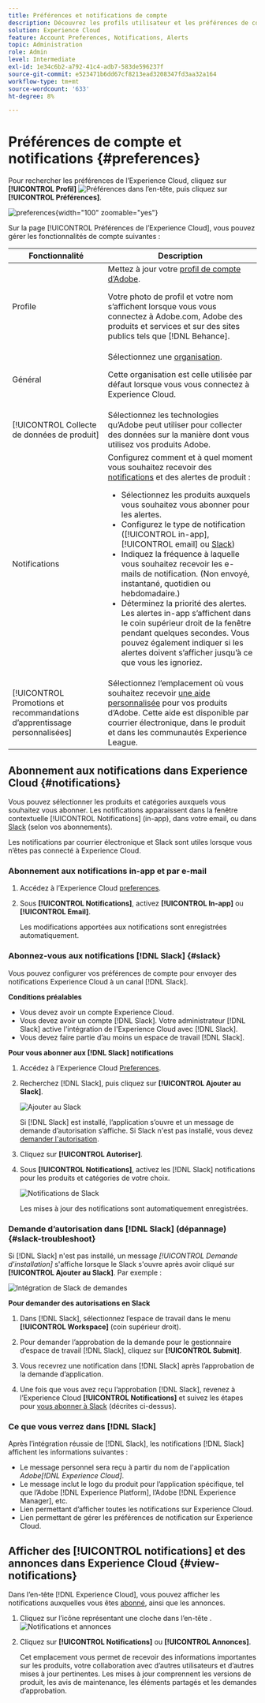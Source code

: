 ```yaml
---
title: Préférences et notifications de compte
description: Découvrez les profils utilisateur et les préférences de compte dans Experience Cloud. Abonnez-vous aux notifications de produit pour les emails et  [!DNL Slack], et configurez des alertes de produit.
solution: Experience Cloud
feature: Account Preferences, Notifications, Alerts
topic: Administration
role: Admin
level: Intermediate
exl-id: 1e34c6b2-a792-41c4-adb7-583de596237f
source-git-commit: e523471b6dd67cf8213ead3208347fd3aa32a164
workflow-type: tm+mt
source-wordcount: '633'
ht-degree: 8%

---
```


# Préférences de compte et notifications {#preferences}

Pour rechercher les préférences de l’Experience Cloud, cliquez sur **[!UICONTROL Profil]** ![Préférences](../assets/preferences-icon-sm.png) dans l’en-tête, puis cliquez sur **[!UICONTROL Préférences]**.

![preferences](../assets/preferences-navigation.png){width="100" zoomable="yes"}

Sur la page [!UICONTROL Préférences de l’Experience Cloud], vous pouvez gérer les fonctionnalités de compte suivantes :

| Fonctionnalité | Description |
|--- |--- |
| Profile | Mettez à jour votre [profil de compte d’Adobe](https://account.adobe.com/profile). <p>Votre photo de profil et votre nom s’affichent lorsque vous vous connectez à Adobe.com, Adobe des produits et services et sur des sites publics tels que [!DNL Behance]. |
| Général | Sélectionnez une [organisation](../administration/organizations.md).<p>Cette organisation est celle utilisée par défaut lorsque vous vous connectez à Experience Cloud. |
| [!UICONTROL Collecte de données de produit] | Sélectionnez les technologies qu’Adobe peut utiliser pour collecter des données sur la manière dont vous utilisez vos produits Adobe. |
| Notifications | Configurez comment et à quel moment vous souhaitez recevoir des [notifications](#subscribe-to-notifications-in-experience-cloud) et des alertes de produit : <ul><li>Sélectionnez les produits auxquels vous souhaitez vous abonner pour les alertes.</li><li>Configurez le type de notification ([!UICONTROL in-app], [!UICONTROL email] ou [Slack](#slack-notifications))</li><li>Indiquez la fréquence à laquelle vous souhaitez recevoir les e-mails de notification. (Non envoyé, instantané, quotidien ou hebdomadaire.)</li><li>Déterminez la priorité des alertes. Les alertes in-app s’affichent dans le coin supérieur droit de la fenêtre pendant quelques secondes. Vous pouvez également indiquer si les alertes doivent s’afficher jusqu’à ce que vous les ignoriez.</li></ul> |
| [!UICONTROL Promotions et recommandations d’apprentissage personnalisées] | Sélectionnez l’emplacement où vous souhaitez recevoir [une aide personnalisée](personalized-learning.md) pour vos produits d’Adobe. Cette aide est disponible par courrier électronique, dans le produit et dans les communautés Experience League. |

## Abonnement aux notifications dans Experience Cloud {#notifications}

Vous pouvez sélectionner les produits et catégories auxquels vous souhaitez vous abonner. Les notifications apparaissent dans la fenêtre contextuelle [!UICONTROL  Notifications] (in-app), dans votre email, ou dans [Slack](#slack-notifications) (selon vos abonnements).

Les notifications par courrier électronique et Slack sont utiles lorsque vous n’êtes pas connecté à Experience Cloud.

### Abonnement aux notifications in-app et par e-mail

1. Accédez à l’Experience Cloud [preferences](https://experience.adobe.com/preferences).

1. Sous **[!UICONTROL Notifications]**, activez **[!UICONTROL In-app]** ou **[!UICONTROL Email]**.

   Les modifications apportées aux notifications sont enregistrées automatiquement.

### Abonnez-vous aux notifications [!DNL Slack] {#slack}

Vous pouvez configurer vos préférences de compte pour envoyer des notifications Experience Cloud à un canal [!DNL Slack].

**Conditions préalables**

* Vous devez avoir un compte Experience Cloud.
* Vous devez avoir un compte [!DNL Slack]. Votre administrateur [!DNL Slack] active l&#39;intégration de l&#39;Experience Cloud avec [!DNL Slack].
* Vous devez faire partie d’au moins un espace de travail [!DNL Slack].

**Pour vous abonner aux [!DNL Slack] notifications**

1. Accédez à l’Experience Cloud [Preferences](https://experience.adobe.com/preferences).

1. Recherchez [!DNL Slack], puis cliquez sur **[!UICONTROL Ajouter au Slack]**.

   ![Ajouter au Slack](../assets/add-to-slack.png)

   Si [!DNL Slack] est installé, l’application s’ouvre et un message de demande d’autorisation s’affiche. Si Slack n&#39;est pas installé, vous devez [demander l&#39;autorisation](#slack-troubleshoot).

1. Cliquez sur **[!UICONTROL Autoriser]**.

1. Sous **[!UICONTROL Notifications]**, activez les [!DNL Slack] notifications pour les produits et catégories de votre choix.

   ![Notifications de Slack](../assets/slack.png)

   Les mises à jour des notifications sont automatiquement enregistrées.

### Demande d’autorisation dans [!DNL Slack] (dépannage) {#slack-troubleshoot}

Si [!DNL Slack] n&#39;est pas installé, un message _[!UICONTROL Demande d&#39;installation]_ s&#39;affiche lorsque le Slack s&#39;ouvre après avoir cliqué sur **[!UICONTROL Ajouter au Slack]**. Par exemple :

![Intégration de Slack de demandes](../assets/slack-workspace.png)

**Pour demander des autorisations en Slack**

1. Dans [!DNL Slack], sélectionnez l’espace de travail dans le menu **[!UICONTROL Workspace]** (coin supérieur droit).

1. Pour demander l’approbation de la demande pour le gestionnaire d’espace de travail [!DNL Slack], cliquez sur **[!UICONTROL Submit]**.

1. Vous recevrez une notification dans [!DNL Slack] après l’approbation de la demande d’application.

1. Une fois que vous avez reçu l’approbation [!DNL Slack], revenez à l’Experience Cloud **[!UICONTROL Notifications]** et suivez les étapes pour [vous abonner à Slack](#slack-notifications) (décrites ci-dessus).

### Ce que vous verrez dans [!DNL Slack]

Après l’intégration réussie de [!DNL Slack], les notifications [!DNL Slack] affichent les informations suivantes :

* Le message personnel sera reçu à partir du nom de l&#39;application _Adobe[!DNL Experience Cloud]_.
* Le message inclut le logo du produit pour l’application spécifique, tel que l’Adobe [!DNL Experience Platform], l’Adobe [!DNL Experience Manager], etc.
* Lien permettant d’afficher toutes les notifications sur Experience Cloud.
* Lien permettant de gérer les préférences de notification sur Experience Cloud.

## Afficher des [!UICONTROL notifications] et des annonces dans Experience Cloud {#view-notifications}

Dans l’en-tête [!DNL Experience Cloud], vous pouvez afficher les notifications auxquelles vous êtes [abonné](#notifications), ainsi que les annonces.

1. Cliquez sur l’icône représentant une cloche dans l’en-tête . ![Notifications et annonces](../assets/bell-icon.png)

1. Cliquez sur **[!UICONTROL Notifications]** ou **[!UICONTROL Annonces]**.

   Cet emplacement vous permet de recevoir des informations importantes sur les produits, votre collaboration avec d’autres utilisateurs et d’autres mises à jour pertinentes. Les mises à jour comprennent les versions de produit, les avis de maintenance, les éléments partagés et les demandes d’approbation.
